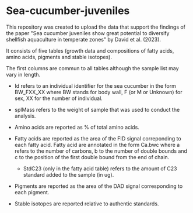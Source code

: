 # Sea-cucumber-juveniles

This repository was created to upload the data that support the findings of the paper "Sea cucumber juveniles show great potential to diversify shellfish aquaculture in temperate zones" by David et al. (2023).

It consists of five tables (growth data and compositions of fatty acids, amino acids, pigments and stable isotopes).

The first columns are commun to all tables although the sample list may vary in length.

- Id refers to an individual identifier for the sea cucumber in the form BW_FXX_XX where BW stands for body wall, F (or M or Unknown) for sex, XX for the number of individual.

- splMass refers to the weight of sample that was used to conduct the analysis.


- Amino acids are reported as % of total amino acids.

- Fatty acids are reported as the area of the FID signal correponding to each fatty acid. Fatty acid are annotated in the form Ca.bwc where a refers to the number of carbons, b to the number of double bounds and c to the position of the first double bound from the end of chain.
    - StdC23 (only in the fatty acid table) refers to the amount of C23 standard added to the sample (in ug).

- Pigments are reported as the area of the DAD signal corresponding to each pigment.
  
- Stable isotopes are reported relative to authentic standards.
